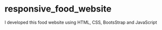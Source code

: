 # responsive_food_website
I developed this food website using HTML, CSS, BootsStrap and JavaScript 
